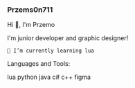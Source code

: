 ### Przems0n711

Hi 👋, I'm Przemo

I'm junior developer and graphic designer!

    🌱 I’m currently learning lua
    
Languages and Tools:

lua python java c# c++ figma 

<!--
**Przems0n711/Przems0n711** is a ✨ _special_ ✨ repository because its `README.md` (this file) appears on your GitHub profile.

Here are some ideas to get you started:

- 🔭 I’m currently working on ...
- 🌱 I’m currently learning ...
- 👯 I’m looking to collaborate on ...
- 🤔 I’m looking for help with ...
- 💬 Ask me about ...
- 📫 How to reach me: ...
- 😄 Pronouns: ...
- ⚡ Fun fact: ...
-->
